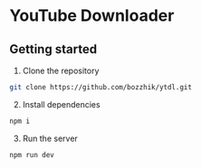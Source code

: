 # YouTube Downloader

## Getting started

1. Clone the repository

```bash
git clone https://github.com/bozzhik/ytdl.git
```

2. Install dependencies

```bash
npm i
```

3. Run the server

```bash
npm run dev
```

